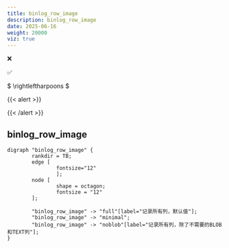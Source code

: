 ```yaml
---
title: binlog_row_image
description: binlog_row_image
date: 2025-06-16
weight: 20000
viz: true
---
```


<style>
th, td {
  border: 1px solid rgb(190, 190, 190);
}
</style>

&#10060;

&#9989;

$ \rightleftharpoons $

{{< alert >}}

{{< /alert >}}


## binlog_row_image


```viz-dot
digraph "binlog_row_image" {
        rankdir = TB;
        edge [
                fontsize="12"
                ];
        node [
                shape = octagon;
                fontsize = "12"
        ];

        "binlog_row_image" -> "full"[label="记录所有列，默认值"];
        "binlog_row_image" -> "minimal";
        "binlog_row_image" -> "noblob"[label="记录所有列，除了不需要的BLOB和TEXT列"];
}
```






